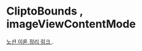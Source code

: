 # CliptoBounds , imageViewContentMode
[노션 이론 정리 링크 ](https://balsam-clover-9ca.notion.site/CliptoBounds-ImageViewContentMode-da3021ca89be48d2b8b1c2d753c93256).

